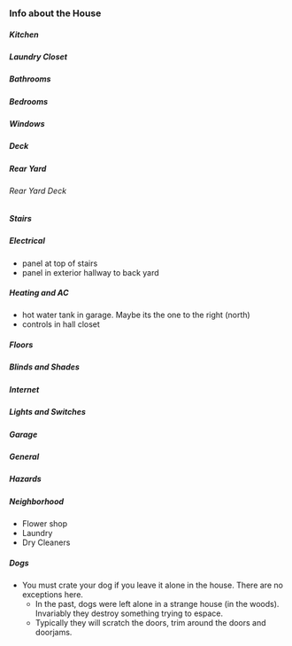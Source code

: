 ### Info about the House

##### Kitchen

##### Laundry Closet

##### Bathrooms

##### Bedrooms

##### Windows

##### Deck

##### Rear Yard

###### Rear Yard Deck

##### Stairs

##### Electrical

* panel at top of stairs
* panel in exterior hallway to back yard

##### Heating and AC

* hot water  tank in garage. Maybe its the one to the right (north)
* controls in hall closet

##### Floors

##### Blinds and Shades

##### Internet

##### Lights and Switches

##### Garage

##### General

##### Hazards

##### Neighborhood

* Flower shop
* Laundry
* Dry Cleaners

##### Dogs

* You must crate your dog if you leave it alone in the house. There are no exceptions here. 
  * In the past, dogs were left alone in a strange house (in the woods). Invariably they destroy something trying to espace.
  * Typically they will scratch the doors, trim around the doors and doorjams.
